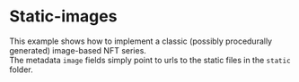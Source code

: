 # Static-images
This example shows how to implement a classic (possibly procedurally generated) image-based NFT series.<br>
The metadata `image` fields simply point to urls to the static files in the `static` folder.